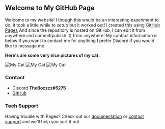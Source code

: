 ## Welcome to My GitHub Page

Welcome to my website! I though this would be an interesting experiment to do, it took a little while to setup but it worked out! I created this using [GitHub Pages](https://pages.github.com/) And since the repository is hosted on GitHub, I can edit it from anywhere and commit(publish it) from anywhere! My contact information is below if you want to contact me for anything I prefer Discord if you would like to message me.

**Here's are some very nice pictures of my cat.**

![My Cat](https://lh3.googleusercontent.com/VOnHlDry793JXT58-XnSWFjlsiI3rRtuAVnviMPbaRQ50JbCycuIjWRCWS8hXO03ekV1GmxPP1CpF_ckz_p2mDA9pM9oK8eGgyWJ-wfxY5reCCVFVdmhKIjH-0V2qawxFXZ6Qz_T12THYoX7RuT-2P_srlnlUZGb4deiKZl2OFgi3o9sKt0dZTw5k2zkvw_wMwA2uI3jDFxGH9-2DI4xINvt_ZMSFxaafAVJfxJs_pxmGD2hxDfMykOaGPx9gJG_zyxA3bsuMp-_Fp9eOz9QVhvjNrhOyJPfWUGApawm9-Zn8O9CL_ACN4hiVAHfm1ZTYDbAc4IQSDgB_55nvJt-QjTDYIVD_mAVdmIMYkDizJwAC1nPtRothdJjEBr8b6MuPfQAFu1vwjymD4jKZOZYAy1hOp8Y4qYP1sFJeihQb2g-Ahcl5Y15cyzneMPmzKS9LrYIU8k7YQBGAf5yzkOrPiOFKvVZkmUmGD04nfgV5uZW_1QhGY9j3v8xiBGS-jV5IaXT6vnWdB8tqj331LwXq0DR27NNh2hxIzBQDcZZEtmw9LqiifX9I5UyfBLTv7E8lCIsTklWoYEXBD8rDG98gDa9sPjcu3bOUnC9jahWPPxIv2Nf4RgZhSZB9_l9Pa41k0HcCoob7QAwDc8IKCvXMKkRZL6YLCGDBV3LkTQTNy3C1PXcDCcAu5oX8Guz-g=w164-h219-no?authuser=0)
![My Cat](https://lh3.googleusercontent.com/11FHYTj32LOnd9Hyx15Mx5052G3edv78Y8IjOYQGZ52AmR9TJ3iimDXPPlqpZhbasHWstEK1ECscvso6lCqvJLGLLqbfoRgbOC_U5AUZPgmrvKhCEzH-iq5emSa8e1OYwqTIwCF7cCxwzZkyOYQCmFkgY8duCyQQhXQSYypAoEIaKmDLkMxkUb-vHC3oko6e-0M-6BWvrirmH0Sg8PCK1wThAt6v8-jw1knI1-DOSno0ISCYwU0CQiSpFhPwzOBcXCdmXCTjmvohgQAZq33aDw-tR1WQZWQbJMUxy3AGC1OG6OKFOu7KGYzuxIC7piuoNWzBLnLKVOvAEgZA9-C11fs6Gzeog_uY6BtMcWAe6JfwQ9eYvurh73Oo2ttn0ZmK_8i8L9vNWQqfrH-2Z5hCEmEMzCdMQiX-s1rTFR3EwDU6FVa3MvUjtAPhphUMMwLlZKLhtElEGUar2RflLABJ4bSGxZnfv29j8oDk0aaCEKP-ssI4ewZH1ZyP7JDSdsp32sh5qZv4qwOqy45owcFsK96sZLSUBav67W9kaNL_BAFy2ccGxSM0aDhzM17Eqtk_Bcdj5lQSLsiqWDVxFQlixQ1u6OPVPyAyTjEwCjM65UEcyxFbmqqVtWIoC9APjlDc5nG6IqXUfGioBNGBxvF-Sgs5CXFxz3QRGp7H7fLudSplnEUr3IsD0gBhRo7NyQ=w98-h174-no?authuser=0)
![My Cat](https://lh3.googleusercontent.com/cWMf7GLw8cD6hKKn4WdlsUkszx2zrpCdCqShAq-TVY8nrK3GDuZ5gRD6k8mFDaQNRGwqf6FEAPezWU-u2C_itDkalttXe8LcqzmMkfVgSupl5Po-Ylr-4V6rFc3k1gr35CwhCcK-tjD6knHf80yAiCDgH188y7DUYELxR4VDaRlTg7-E4c1MsBMUR_eS3AaUik8agzZcta3A5ihio3zvdo_I1_N9RCaD__yuJDGeDpKMGyy-Jg2aq5nStD44yYsSISMBLeUoVlV2cDNLh1iTThayIlpcaieZpsY-Xqk_LbodMOhTBLhK6aszVoSmS9y-YnBQH1qZa81yldCExTdM_1GcBtqAHhJCc90QAzFIRxz1oUnvtVq3za32sCd_s3RLmU2J-GVHc7nACZbew2gLdf6AQKnQQqeAH61R8NWeZzA41xZbENxdjrXO-7Slr8_VAmnj9euY6pULCEQ6tyZ9n7ufeVFpyWEohiYnr7x21D7aQczS52M1UDPGAdja3qt4uvzctom3vetMsP1nVMjn3DFz2zW7UkLLoK9mkZvz8Cw_Aoxg7xEueod1jSBqlJmeo4yj3Z7KdLRHNJNfz7IQNFnkKs2TydPi5dYgj2zYoFui7gCYRlzWg7a9FgwWVHdexcyHhPbuFs7EhJIAeQ-Em7Ma4imbQuNQz6UpgHpAqs6Am3mhdaPh_PuqeAlT5g=w732-h975-no?authuser=0)

### Contact

- Discord **TheBozzzz#5275**
- [GitHub](https://github.com/TheBozzz34)

### Tech Support

Having trouble with Pages? Check out our [documentation](https://docs.github.com/categories/github-pages-basics/) or [contact support](https://github.com/contact) and we’ll help you sort it out.
